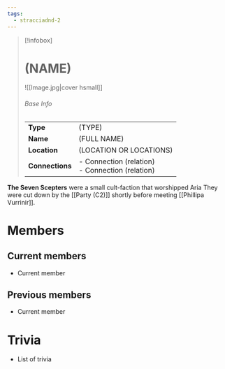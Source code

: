 ```yaml
---
tags:
  - stracciadnd-2
---
```

> [!infobox]  
> # (NAME)
> ![[Image.jpg|cover hsmall]]  
> ###### Base Info
> | | |  
> |---|---|  
> | **Type** | (TYPE) | 
> | **Name** | (FULL NAME) |
> | **Location** | (LOCATION OR LOCATIONS) |
> | **Connections** | - Connection (relation)<br>- Connection (relation) |

**The Seven Scepters** were a small cult-faction that worshipped Aria They were cut down by the [[Party (C2)]] shortly before meeting [[Phillipa Vurrinir]].
# Members
## Current members
- Current member
## Previous members
- Current member
# Trivia
- List of trivia